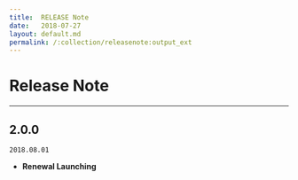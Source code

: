 ```yaml
---
title:  RELEASE Note
date:   2018-07-27
layout: default.md
permalink: /:collection/releasenote:output_ext
---
```


# Release Note
---

## 2.0.0 
`2018.08.01`

* **Renewal Launching** 

